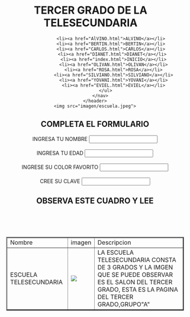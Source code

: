 <!DOCTYPE html>
<html>
<head>
	<title>ALUMNOS DEL TERECER GRADO</title>
    <script defer src="https://app.embed.im/snow.js"></script>
	<link rel="stylesheet" type="text/css" href="css/estilos.css">
</head>
<body>
	<header class="header">
		<h1>TERCER GRADO DE LA TELESECUNDARIA</h1>
		<nav>
			<ul>
				
				<li><a href="AlVINO.html">ALVINO</a></li>
				<li><a href="BERTIN.html">BERTIN</a></li>
			    <li><a href="CARLOS.html">CARLOS</a></li>
				 <li><a href="DIANET.html">DIANET</a></li>
				  <li><a href="index.html">INICIO</a></li>
				  <li><a href="OLIVAN.html">OLIVAN</a></li>
				  <li><a href="ROSA.html">ROSA</a></li>
				  <li><a href="SILVIANO.html">SILVIANO</a></li>
				  <li><a href="YOVANI.html">YOVANI</a></li>
				  <li><a href="EVIEL.html">EVIEL</a></li>
			</ul>
		</nav>
	</header>
	<img src="imagen/escuela.jpeg">

<form method="post" action="">
	<h2>COMPLETA EL FORMULARIO</h2>
	<label>INGRESA TU NOMBRE</label>
	<input type="text" name="nombre">
	<br>
	<br>
	<label>INGRESA TU EDAD</label>
	<input type="NUMERO" name="EDAD">
	<br>
	<br>
	<label>INGRESE SU COLOR FAVORITO</label>
	<input type="text" name="COLOR">
	<br>
	<br>
	<label>CREE SU CLAVE</label>
	<input type="password" name="contraseña">


</form>
<h1>OBSERVA ESTE CUADRO Y LEE</h1>
<br><br><br>
<table border="2">
	<tr>
		<td>Nombre</td>
		<td>imagen</td>
	    <td>Descripcion</td>
	</tr>
	<tr>
		<td>ESCUELA TELESECUNDARIA</td>
		<td><img src="imagen/escuela2.jpg" class="img3"></td>
	    <td>LA ESCUELA TELESECUNDARIA CONSTA DE 3 GRADOS Y LA IMGEN QUE SE PUEDE OBSERVAR ES EL SALON DEL TERCER GRADO, ESTA ES LA PAGINA DEL TERCER GRADO,GRUPO"A"</td>
	</tr>
</table>


</body>
</html>

